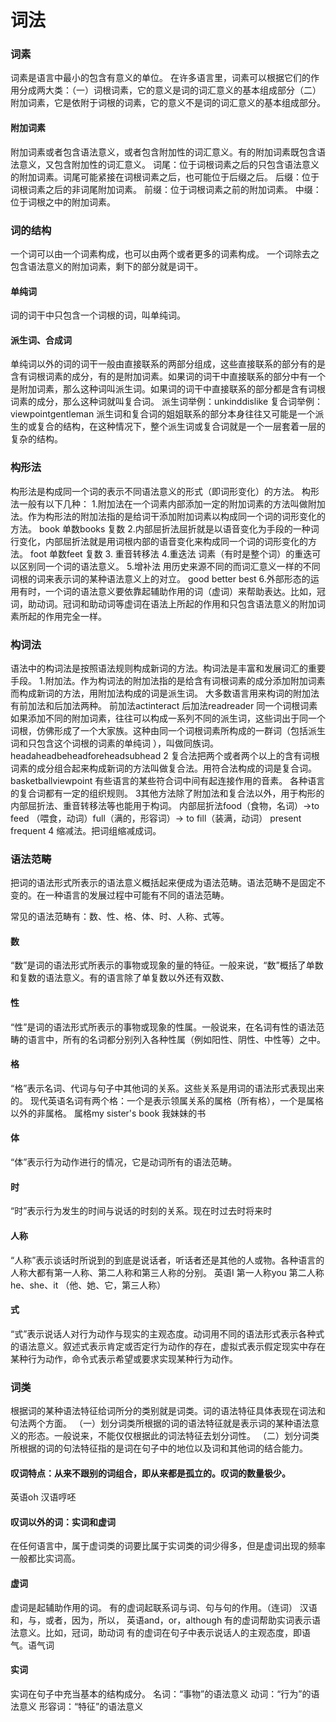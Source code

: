 # 词法
### 词素
词素是语言中最小的包含有意义的单位。
在许多语言里，词素可以根据它们的作用分成两大类：（一）词根词素，它的意义是词的词汇意义的基本组成部分（二）附加词素，它是依附于词根的词素，它的意义不是词的词汇意义的基本组成部分。
#### 附加词素
附加词素或者包含语法意义，或者包含附加性的词汇意义。有的附加词素既包含语法意义，又包含附加性的词汇意义。
词尾：位于词根词素之后的只包含语法意义的附加词素。词尾可能紧接在词根词素之后，也可能位于后缀之后。
后缀：位于词根词素之后的非词尾附加词素。
前缀：位于词根词素之前的附加词素。
中缀：位于词根之中的附加词素。
### 词的结构
一个词可以由一个词素构成，也可以由两个或者更多的词素构成。
一个词除去之包含语法意义的附加词素，剩下的部分就是词干。
#### 单纯词
词的词干中只包含一个词根的词，叫单纯词。
#### 派生词、合成词
单纯词以外的词的词干一般由直接联系的两部分组成，这些直接联系的部分有的是含有词根词素的成分，有的是附加词素。如果词的词干中直接联系的部分中有一个是附加词素，那么这种词叫派生词。如果词的词干中直接联系的部分都是含有词根词素的成分，那么这种词就叫复合词。
派生词举例：unkinddislike
复合词举例：viewpointgentleman
派生词和复合词的姐姐联系的部分本身往往又可能是一个派生的或复合的结构，在这种情况下，整个派生词或复合词就是一个一层套着一层的复杂的结构。
### 构形法
构形法是构成同一个词的表示不同语法意义的形式（即词形变化）的方法。
构形法一般有以下几种：
1.附加法在一个词素内部添加一定的附加词素的方法叫做附加法。作为构形法的附加法指的是给词干添加附加词素以构成同一个词的词形变化的方法。
book 单数books 复数
2.内部屈折法屈折就是以语音变化为手段的一种词行变化，内部屈折法就是用词根内部的语音变化来构成同一个词的词形变化的方法。
foot 单数feet 复数
3. 重音转移法
  4.重迭法 词素（有时是整个词）的重迭可以区别同一个词的语法意义。
  5.增补法 用历史来源不同的而词汇意义一样的不同词根的词来表示词的某种语法意义上的对立。
  good better best
  6.外部形态的运用有时，一个词的语法意义要依靠起辅助作用的词（虚词）来帮助表达。比如，冠词，助动词。冠词和助动词等虚词在语法上所起的作用和只包含语法意义的附加词素所起的作用完全一样。
### 构词法
语法中的构词法是按照语法规则构成新词的方法。构词法是丰富和发展词汇的重要手段。
1.附加法。作为构词法的附加法指的是给含有词根词素的成分添加附加词素而构成新词的方法，用附加法构成的词是派生词。
大多数语言用来构词的附加法有前加法和后加法两种。
前加法actinteract
后加法readreader
同一个词根词素如果添加不同的附加词素，往往可以构成一系列不同的派生词，这些词出于同一个词根，仿佛形成了一个大家族。这种由同一个词根词素所构成的一群词（包括派生词和只包含这个词根的词素的单纯词 ），叫做同族词。
headaheadbeheadforeheadsubhead
2 复合法把两个或者两个以上的含有词根词素的成分组合起来构成新词的方法叫做复合法。用符合法构成的词是复合词。
basketballviewpoint
有些语言的某些符合词中间有起连接作用的音素。
各种语言的复合词都有一定的组织规则。
3其他方法除了附加法和复合法以外，用于构形的内部屈折法、重音转移法等也能用于构词。
内部屈折法food（食物，名词）→to feed （喂食，动词）full（满的，形容词）→ to fill（装满，动词）
present
frequent
4 缩减法。把词组缩减成词。


### 语法范畴
把词的语法形式所表示的语法意义概括起来便成为语法范畴。语法范畴不是固定不变的。在一种语言的发展过程中可能有不同的语法范畴。

常见的语法范畴有：数、性、格、体、时、人称、式等。
#### 数
“数”是词的语法形式所表示的事物或现象的量的特征。一般来说，“数”概括了单数和复数的语法意义。有的语言除了单复数以外还有双数、
#### 性
“性”是词的语法形式所表示的事物或现象的性属。一般说来，在名词有性的语法范畴的语言中，所有的名词都分别列入各种性属（例如阳性、阴性、中性等）之中。
#### 格
“格”表示名词、代词与句子中其他词的关系。这些关系是用词的语法形式表现出来的。
现代英语名词有两个格：一个是表示领属关系的属格（所有格），一个是属格以外的非属格。
属格my sister's book 我妹妹的书
#### 体
“体”表示行为动作进行的情况，它是动词所有的语法范畴。
#### 时
“时”表示行为发生的时间与说话的时刻的关系。现在时过去时将来时
#### 人称
“人称”表示谈话时所说到的到底是说话者，听话者还是其他的人或物。各种语言的人称大都有第一人称、第二人称和第三人称的分别。
英语I 第一人称you 第二人称he、she、it （他、她、它，第三人称） 
#### 式
“式”表示说话人对行为动作与现实的主观态度。动词用不同的语法形式表示各种式的语法意义。叙述式表示肯定或否定行为动作的存在，虚拟式表示假定现实中存在某种行为动作，命令式表示希望或要求实现某种行为动作。
### 词类
根据词的某种语法特征给词所分的类别就是词类。词的语法特征具体表现在词法和句法两个方面。
（一）划分词类所根据的词的语法特征就是表示词的某种语法意义的形态。一般说来，不能仅仅根据此的词法特征去划分词性。
（二）划分词类所根据的词的句法特征指的是词在句子中的地位以及词和其他词的结合能力。
#### 叹词特点：从来不跟别的词组合，即从来都是孤立的。叹词的数量极少。
英语oh
汉语哼呸

#### 叹词以外的词：实词和虚词
在任何语言中，属于虚词类的词要比属于实词类的词少得多，但是虚词出现的频率一般都比实词高。
#### 虚词
虚词是起辅助作用的词。
有的虚词起联系词与词、句与句的作用。（连词）
汉语和，与，或者，因为，所以，
英语and，or，although
有的虚词帮助实词表示语法意义。比如，冠词，助动词
有的虚词在句子中表示说话人的主观态度，即语气。语气词


#### 实词
实词在句子中充当基本的结构成分。
名词：“事物”的语法意义
动词：“行为”的语法意义
形容词：“特征”的语法意义
